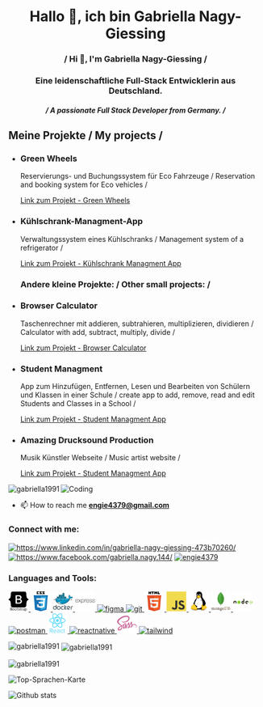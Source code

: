
<h1 align="center">Hallo 👋, ich bin Gabriella Nagy-Giessing</h1>
<h3 align="center">/ Hi 👋, I'm Gabriella Nagy-Giessing /</h3>

<h3 align="center">Eine leidenschaftliche Full-Stack Entwicklerin aus Deutschland.</h3>
<h5 align="center">/ A passionate Full Stack Developer from Germany. /</h5>


 <h2>Meine Projekte / My projects /</h2>
    <ul>
      <li>
        <h3>Green Wheels</h3>
        <p>Reservierungs- und Buchungssystem für Eco Fahrzeuge / Reservation and booking system for Eco vehicles / </p> 
        <p><a href="https://greenwheels-with-react.onrender.com">Link zum Projekt - Green Wheels</a></p>
      </li>
      <li>
        <h3>Kühlschrank-Managment-App</h3>
        <p>Verwaltungssystem eines Kühlschranks / Management system of a refrigerator /</p>
        <p><a href="https://github.com/Gabriella1991/Kuehlschrank-Managment-App">Link zum Projekt - Kühlschrank Managment App</a></p>
      </li>
      <h3>Andere kleine Projekte: / Other small projects: /</h3>
      <li>
        <h3>Browser Calculator</h3>
        <p>Taschenrechner mit addieren, subtrahieren, multiplizieren, dividieren / Calculator with add, subtract, multiply, divide / </p>
        <p><a href="https://jocular-beignet-2eca6d.netlify.app">Link zum Projekt - Browser Calculator</a></p>
      </li>
      <li>
        <h3>Student Managment</h3>
        <p>App zum Hinzufügen, Entfernen, Lesen und Bearbeiten von Schülern und Klassen in einer Schule / create app to add, remove, read and edit Students and Classes in a School /</p>
        <p><a  href="https://nagy-giessing-student-managment.netlify.app/">Link zum Projekt - Student Managment App</a></p>
      </li>
      <li>
        <h3>Amazing Drucksound Production</h3>
        <p>Musik Künstler Webseite / Music artist website /</p>
        <p><a  href="https://amazingdrucksoundmusikproduction.netlify.app/">Link zum Projekt - Student Managment App</a></p>
      </li>
    </ul>




 <img align="right"  alt="Coding" width="400" src="https://media1.giphy.com/media/MGdfeiKtEiEPS/giphy.gif?cid=ecf05e47ivvh8o6ouf36rp1k1c0wxior1khwpl6k5c64zt0t&ep=v1_gifs_related&rid=giphy.gif&ct=g" />

<p align="left"> <img src="https://komarev.com/ghpvc/?username=gabriella1991&label=Profile%20views&color=0e75b6&style=flat" alt="gabriella1991" /> </p>



- 📫 How to reach me **engie4379@gmail.com**

<h3 align="left">Connect with me:</h3>
<p align="left">

<a href="https://linkedin.com/in/gabriella-nagy-giessing-473b70260/" target="blank"><img align="center" src="https://raw.githubusercontent.com/rahuldkjain/github-profile-readme-generator/master/src/images/icons/Social/linked-in-alt.svg" alt="https://www.linkedin.com/in/gabriella-nagy-giessing-473b70260/" height="30" width="40" /></a>
<a href="https://www.facebook.com/gabriella.nagy.144/" target="blank"><img align="center" src="https://raw.githubusercontent.com/rahuldkjain/github-profile-readme-generator/master/src/images/icons/Social/facebook.svg" alt="https://www.facebook.com/gabriella.nagy.144/" height="30" width="40" /></a>
 <a href="https://twitter.com/engie4379" target="blank"><img align="center" src="https://raw.githubusercontent.com/rahuldkjain/github-profile-readme-generator/master/src/images/icons/Social/twitter.svg" alt="engie4379" height="30" width="40" /></a>
</p>

<h3 align="left">Languages and Tools:</h3>
<p align="left"> <a href="https://getbootstrap.com" target="_blank" rel="noreferrer"> <img src="https://raw.githubusercontent.com/devicons/devicon/master/icons/bootstrap/bootstrap-plain-wordmark.svg" alt="bootstrap" width="40" height="40"/> </a> <a href="https://www.w3schools.com/css/" target="_blank" rel="noreferrer"> <img src="https://raw.githubusercontent.com/devicons/devicon/master/icons/css3/css3-original-wordmark.svg" alt="css3" width="40" height="40"/> </a> <a href="https://www.docker.com/" target="_blank" rel="noreferrer"> <img src="https://raw.githubusercontent.com/devicons/devicon/master/icons/docker/docker-original-wordmark.svg" alt="docker" width="40" height="40"/> </a> <a href="https://expressjs.com" target="_blank" rel="noreferrer"> <img src="https://raw.githubusercontent.com/devicons/devicon/master/icons/express/express-original-wordmark.svg" alt="express" width="40" height="40"/> </a> <a href="https://www.figma.com/" target="_blank" rel="noreferrer"> <img src="https://www.vectorlogo.zone/logos/figma/figma-icon.svg" alt="figma" width="40" height="40"/> </a> <a href="https://git-scm.com/" target="_blank" rel="noreferrer"> <img src="https://www.vectorlogo.zone/logos/git-scm/git-scm-icon.svg" alt="git" width="40" height="40"/> </a> <a href="https://www.w3.org/html/" target="_blank" rel="noreferrer"> <img src="https://raw.githubusercontent.com/devicons/devicon/master/icons/html5/html5-original-wordmark.svg" alt="html5" width="40" height="40"/> </a> <a href="https://developer.mozilla.org/en-US/docs/Web/JavaScript" target="_blank" rel="noreferrer"> <img src="https://raw.githubusercontent.com/devicons/devicon/master/icons/javascript/javascript-original.svg" alt="javascript" width="40" height="40"/> </a> <a href="https://www.linux.org/" target="_blank" rel="noreferrer"> <img src="https://raw.githubusercontent.com/devicons/devicon/master/icons/linux/linux-original.svg" alt="linux" width="40" height="40"/> </a> <a href="https://www.mongodb.com/" target="_blank" rel="noreferrer"> <img src="https://raw.githubusercontent.com/devicons/devicon/master/icons/mongodb/mongodb-original-wordmark.svg" alt="mongodb" width="40" height="40"/> </a> <a href="https://nodejs.org" target="_blank" rel="noreferrer"> <img src="https://raw.githubusercontent.com/devicons/devicon/master/icons/nodejs/nodejs-original-wordmark.svg" alt="nodejs" width="40" height="40"/> </a> <a href="https://postman.com" target="_blank" rel="noreferrer"> <img src="https://www.vectorlogo.zone/logos/getpostman/getpostman-icon.svg" alt="postman" width="40" height="40"/> </a> <a href="https://reactjs.org/" target="_blank" rel="noreferrer"> <img src="https://raw.githubusercontent.com/devicons/devicon/master/icons/react/react-original-wordmark.svg" alt="react" width="40" height="40"/> </a> <a href="https://reactnative.dev/" target="_blank" rel="noreferrer"> <img src="https://reactnative.dev/img/header_logo.svg" alt="reactnative" width="40" height="40"/> </a> <a href="https://sass-lang.com" target="_blank" rel="noreferrer"> <img src="https://raw.githubusercontent.com/devicons/devicon/master/icons/sass/sass-original.svg" alt="sass" width="40" height="40"/> </a> <a href="https://tailwindcss.com/" target="_blank" rel="noreferrer"> <img src="https://www.vectorlogo.zone/logos/tailwindcss/tailwindcss-icon.svg" alt="tailwind" width="40" height="40"/> </a> </p>

<p><img align="left" src="https://github-readme-stats.vercel.app/api/top-langs?username=gabriella1991&show_icons=true&locale=en&layout=compact" alt="gabriella1991" /></p>

<p>&nbsp;<img align="center" src="https://github-readme-stats.vercel.app/api?username=gabriella1991&show_icons=true&locale=en" alt="gabriella1991" /></p>

<p><img align="center" src="https://github-readme-streak-stats.herokuapp.com/?user=gabriella1991&" alt="gabriella1991" /></p>


 
![Top-Sprachen-Karte](https://github-readme-stats.vercel.app/api/top-langs/?username=Gabriella1991&layout=compact)

![Github stats]( https://github-readme-stats.vercel.app/api?username=Gabriella1991&theme=highcontrast&show_icons=true&count_private=true )

<!--
**Gabriella1991/Gabriella1991** is a ✨ _special_ ✨ repository because its `README.md` (this file) appears on your GitHub profile.

Here are some ideas to get you started:

- 🔭 I’m currently working on ...
- 🌱 I’m currently learning ...
- 👯 I’m looking to collaborate on ...
- 🤔 I’m looking for help with ...
- 💬 Ask me about ...
- 📫 How to reach me: Xing Profil : https://www.xing.com/profile/Gabriella_NagyGiessing/cv
- 😄 Pronouns: ...
- ⚡ Fun fact: ...
-->
